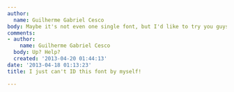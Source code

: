 ```yaml
---
author:
  name: Guilherme Gabriel Cesco
body: Maybe it's not even one single font, but I'd like to try you guys...
comments:
- author:
    name: Guilherme Gabriel Cesco
  body: Up? Help?
  created: '2013-04-20 01:44:13'
date: '2013-04-18 01:13:23'
title: I just can't ID this font by myself!

---
```

